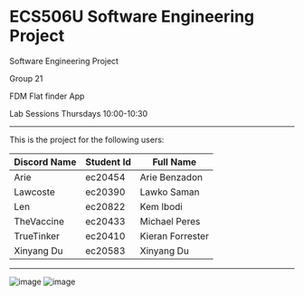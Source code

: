 # ECS506U Software Engineering Project
Software Engineering Project

Group 21

FDM Flat finder App

Lab Sessions Thursdays 10:00-10:30

-------

This is the project for the following users:

| Discord Name | Student Id | Full Name | 
| --- | --- | ---| 
| Arie       | ec20454 | Arie Benzadon |
| Lawcoste   | ec20390 | Lawko Saman |
| Len        | ec20822 | Kem Ibodi |
| TheVaccine | ec20433 | Michael Peres |
|  TrueTinker | ec20410 |  Kieran Forrester |
|  Xinyang Du | ec20583 | Xinyang Du |

-------

![image](https://cdn.discordapp.com/attachments/914816114628915201/936204474911957032/unknown.png)
![image](https://cdn.discordapp.com/attachments/914816114628915201/936206426823610368/unknown.png)

